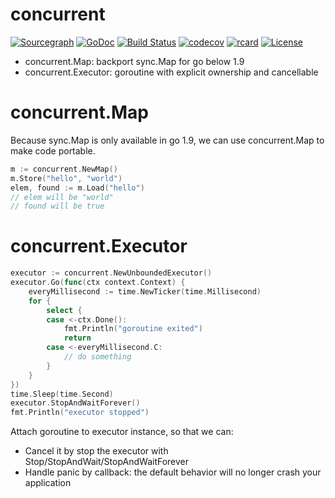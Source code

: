 # concurrent

[![Sourcegraph](https://sourcegraph.com/github.com/modern-go/concurrent/-/badge.svg)](https://sourcegraph.com/github.com/modern-go/concurrent?badge)
[![GoDoc](http://img.shields.io/badge/go-documentation-blue.svg?style=flat-square)](http://godoc.org/github.com/modern-go/concurrent)
[![Build Status](https://travis-ci.org/modern-go/concurrent.svg?branch=master)](https://travis-ci.org/modern-go/concurrent)
[![codecov](https://codecov.io/gh/modern-go/concurrent/branch/master/graph/badge.svg)](https://codecov.io/gh/modern-go/concurrent)
[![rcard](https://goreportcard.com/badge/github.com/modern-go/concurrent)](https://goreportcard.com/report/github.com/modern-go/concurrent)
[![License](https://img.shields.io/badge/License-Apache%202.0-blue.svg)](https://raw.githubusercontent.com/modern-go/concurrent/master/LICENSE)

* concurrent.Map: backport sync.Map for go below 1.9
* concurrent.Executor: goroutine with explicit ownership and cancellable

# concurrent.Map

Because sync.Map is only available in go 1.9, we can use concurrent.Map to make code portable.

```go
m := concurrent.NewMap()
m.Store("hello", "world")
elem, found := m.Load("hello")
// elem will be "world"
// found will be true
```

# concurrent.Executor

```go
executor := concurrent.NewUnboundedExecutor()
executor.Go(func(ctx context.Context) {
    everyMillisecond := time.NewTicker(time.Millisecond)
    for {
        select {
        case <-ctx.Done():
            fmt.Println("goroutine exited")
            return
        case <-everyMillisecond.C:
            // do something
        }
    }
})
time.Sleep(time.Second)
executor.StopAndWaitForever()
fmt.Println("executor stopped")
```

Attach goroutine to executor instance, so that we can:

* Cancel it by stop the executor with Stop/StopAndWait/StopAndWaitForever
* Handle panic by callback: the default behavior will no longer crash your application
